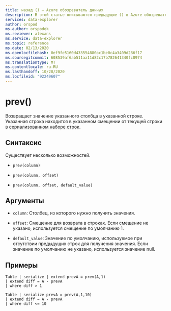 ```yaml
---
title: назад () — Azure обозреватель данных
description: В этой статье описываются предыдущие () в Azure обозреватель данных.
services: data-explorer
author: orspod
ms.author: orspodek
ms.reviewer: alexans
ms.service: data-explorer
ms.topic: reference
ms.date: 02/13/2020
ms.openlocfilehash: 0ef9fe5160d433554880ac1be0c4a3409d286f17
ms.sourcegitcommit: 608539af6ab511aa11d82c17b782641340fc8974
ms.translationtype: MT
ms.contentlocale: ru-RU
ms.lasthandoff: 10/20/2020
ms.locfileid: "92249607"
---
```

# <a name="prev"></a>prev()

Возвращает значение указанного столбца в указанной строке.
Указанная строка находится в указанном смещении от текущей строки в [сериализованном наборе строк](./windowsfunctions.md#serialized-row-set).

## <a name="syntax"></a>Синтаксис

Существует несколько возможностей.

* `prev(column)`

* `prev(column, offset)`

* `prev(column, offset, default_value)`

## <a name="arguments"></a>Аргументы

* `column`: Столбец, из которого нужно получить значения.

* `offset`: Смещение для возврата в строках. Если смещение не указано, используется смещение по умолчанию 1.

* `default_value`: Значение по умолчанию, используемое при отсутствии предыдущих строк для получения значения. Если значение по умолчанию не указано, используется значение null.

## <a name="examples"></a>Примеры

```kusto
Table | serialize | extend prevA = prev(A,1)
| extend diff = A - prevA
| where diff > 1

Table | serialize prevA = prev(A,1,10)
| extend diff = A - prevA
| where diff <= 10
```
